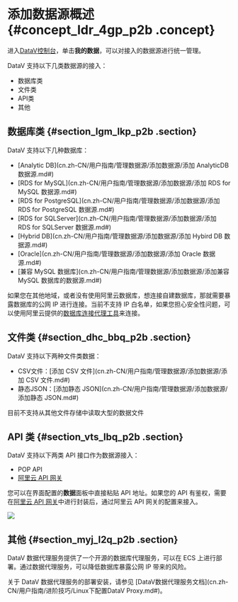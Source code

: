 # 添加数据源概述 {#concept_ldr_4gp_p2b .concept}

进入[DataV控制台](https://datav.aliyun.com/)，单击**我的数据**，可以对接入的数据源进行统一管理。

DataV 支持以下几类数据源的接入：

-   数据库类
-   文件类
-   API类
-   其他

## 数据库类 {#section_lgm_lkp_p2b .section}

DataV 支持以下几种数据库：

-   [Analytic DB](cn.zh-CN/用户指南/管理数据源/添加数据源/添加 AnalyticDB 数据源.md#)
-   [RDS for MySQL](cn.zh-CN/用户指南/管理数据源/添加数据源/添加 RDS for MySQL 数据源.md#)
-   [RDS for PostgreSQL](cn.zh-CN/用户指南/管理数据源/添加数据源/添加 RDS for PostgreSQL 数据源.md#)
-   [RDS for SQLServer](cn.zh-CN/用户指南/管理数据源/添加数据源/添加 RDS for SQLServer 数据源.md#)
-   [Hybrid DB](cn.zh-CN/用户指南/管理数据源/添加数据源/添加 Hybird DB 数据源.md#)
-   [Oracle](cn.zh-CN/用户指南/管理数据源/添加数据源/添加 Oracle 数据源.md#)
-   [兼容 MySQL 数据库](cn.zh-CN/用户指南/管理数据源/添加数据源/添加兼容 MySQL 数据库的数据源.md#)

如果您在其他地域，或者没有使用阿里云数据库，想连接自建数据库，那就需要暴露数据库的公网 IP 进行连接。当前不支持 IP 白名单，如果您担心安全性问题，可以使用阿里云提供的[数据库连接代理工具](#)来连接。

## 文件类 {#section_dhc_bbq_p2b .section}

DataV 支持以下两种文件类数据：

-   CSV文件：[添加 CSV 文件](cn.zh-CN/用户指南/管理数据源/添加数据源/添加 CSV 文件.md#)
-   静态JSON：[添加静态 JSON](cn.zh-CN/用户指南/管理数据源/添加数据源/添加静态 JSON.md#)

目前不支持从其他文件存储中读取大型的数据文件

## API 类 {#section_vts_lbq_p2b .section}

DataV 支持以下两类 API 接口作为数据源接入：

-   POP API
-   [阿里云 API 网关](https://cn.aliyun.com/product/apigateway)

您可以在界面配置的**数据**面板中直接粘贴 API 地址。如果您的 API 有鉴权，需要在[阿里云 API 网关](https://cn.aliyun.com/product/apigateway/)中进行封装后，通过阿里云 API 网关的配置来接入。

![](http://static-aliyun-doc.oss-cn-hangzhou.aliyuncs.com/assets/img/16532/15343210467800_zh-CN.png)

## **其他** {#section_myj_l2q_p2b .section}

DataV 数据代理服务提供了一个开源的数据库代理服务，可以在 ECS 上进行部署。通过数据代理服务，可以降低数据库暴露公网 IP 带来的风险。

关于 DataV 数据代理服务的部署安装，请参见 [DataV数据代理服务文档](cn.zh-CN/用户指南/进阶技巧/Linux下配置DataV Proxy.md#)。

